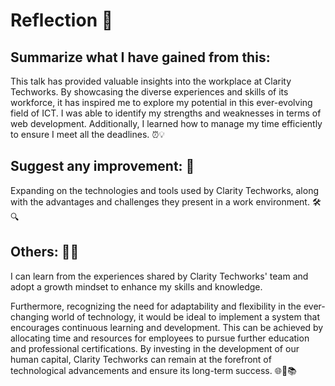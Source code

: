 # Reflection 🌟
## Summarize what I have gained from this: 
This talk has provided valuable insights into the workplace at Clarity Techworks. By showcasing the diverse experiences and skills of its workforce, it has inspired me to explore my potential in this ever-evolving field of ICT. I was able to identify my strengths and weaknesses in terms of web development. Additionally, I learned how to manage my time efficiently to ensure I meet all the deadlines. ⏰💡

## Suggest any improvement: 🚀

Expanding on the technologies and tools used by Clarity Techworks, along with the advantages and challenges they present in a work environment. 🛠️🔍

## Others: 🤔💡

I can learn from the experiences shared by Clarity Techworks' team and adopt a growth mindset to enhance my skills and knowledge.

Furthermore, recognizing the need for adaptability and flexibility in the ever-changing world of technology, it would be ideal to implement a system that encourages continuous learning and development. This can be achieved by allocating time and resources for employees to pursue further education and professional certifications. By investing in the development of our human capital, Clarity Techworks can remain at the forefront of technological advancements and ensure its long-term success. 🌐🚀📚
